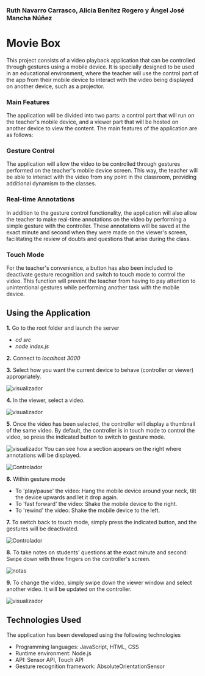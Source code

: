 
### Ruth Navarro Carrasco, Alicia Benítez Rogero y Ángel José Mancha Núñez

# Movie Box

This project consists of a video playback application that can be controlled through gestures using a mobile device. It is specially designed to be used in an educational environment, where the teacher will use the control part of the app from their mobile device to interact with the video being displayed on another device, such as a projector.

### Main Features
The application will be divided into two parts: a control part that will run on the teacher's mobile device, and a viewer part that will be hosted on another device to view the content. The main features of the application are as follows:

### Gesture Control
The application will allow the video to be controlled through gestures performed on the teacher's mobile device screen. This way, the teacher will be able to interact with the video from any point in the classroom, providing additional dynamism to the classes.

### Real-time Annotations
In addition to the gesture control functionality, the application will also allow the teacher to make real-time annotations on the video by performing a simple gesture with the controller. These annotations will be saved at the exact minute and second when they were made on the viewer's screen, facilitating the review of doubts and questions that arise during the class.

### Touch Mode
For the teacher's convenience, a button has also been included to deactivate gesture recognition and switch to touch mode to control the video. This function will prevent the teacher from having to pay attention to unintentional gestures while performing another task with the mobile device.

## Using the Application
**1.** Go to the root folder and launch the server
- *cd src*
- *node index.js*

**2.** Connect to *localhost 3000*

**3.**  Select how you want the current device to behave (controller or viewer) appropriately.

![visualizador](src/www/media/inicio_index.png)

**4.** In the viewer, select a video.

![visualizador](src/www/media/inicio_viz.png)

**5**.  Once the video has been selected, the controller will display a thumbnail of the same video.
By default, the controller is in touch mode to control the video, so press the indicated button to switch to gesture mode.

![visualizador](src/www/media/viz1.png) 
You can see how a section appears on the right where annotations will be displayed.

![Controlador](src/www/media/tactil_img.png) 

**6.** Within gesture mode
- To 'play/pause' the video: Hang the mobile device around your neck, tilt the device upwards and let it drop again.
- To 'fast forward' the video: Shake the mobile device to the right.
- To 'rewind' the video: Shake the mobile device to the left.



**7.** To switch back to touch mode, simply press the indicated button, and the gestures will be deactivated.

![Controlador](src/www/media/gestos_img.png)

**8.** To take notes on students' questions at the exact minute and second: Swipe down with three fingers on the controller's screen.

![notas](src/www/media/nota_img.png)

**9.** To change the video, simply swipe down the viewer window and select another video. It will be updated on the controller.

![visualizador](src/www/media/viz2.png)


## Technologies Used
The application has been developed using the following technologies

- Programming languages: JavaScript, HTML, CSS
- Runtime environment: Node.js
- API: Sensor API, Touch API
- Gesture recognition framework: AbsoluteOrientationSensor
